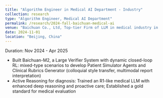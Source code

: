 ```yaml
---
title: "Algorithm Engineer in Medical AI Department - Industry"
collection: research
type: "Algorithm Engineer, Medical AI Department"
permalink: /research/2024-fall-baichuan-medical-ai
venue: "Baichuan Co., Ltd, Top-tier Firm of LLM in medical industry in China"
date: 2024-11-01
location: "Beijing, China"
---
```



Duration: Nov 2024 - Apr 2025

- Built Baichuan-M2, a Large Verifier System with dynamic closed-loop RL: mixed-type scenarios to develop Patient Simulator Agents and Clinical Rubrics Generator (colloquial style transfer, multimodal report interpretation)
- Active Reasoning for diagnosis: Trained an R1-like medical LLM with enhanced deep reasoning and proactive care; Established a gold standard for medical evaluation
